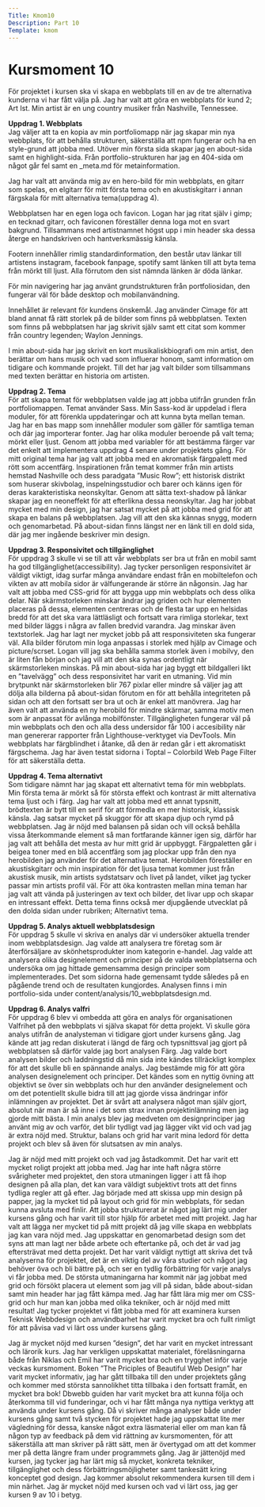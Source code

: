 ```yaml
---
Title: Kmom10
Description: Part 10
Template: kmom
---
```


Kursmoment 10
==================

För projektet i kursen ska vi skapa en webbplats till en av de tre alternativa kunderna vi har fått välja på. Jag har valt att göra en webbplats för kund 2; Art Ist. Min artist är en ung country musiker från Nashville, Tennessee. 

**Uppdrag 1. Webbplats**  
Jag väljer att ta en kopia av min portfoliomapp när jag skapar min nya webbplats, för att behålla strukturen, säkerställa att npm fungerar och ha en style-grund att jobba med. Utöver min första sida skapar jag en about-sida samt en highlight-sida. Från portfolio-strukturen har jag en 404-sida om något går fel samt en _meta.md för metainformation. 

Jag har valt att använda mig av en hero-bild för min webbplats, en gitarr som spelas, en elgitarr för mitt första tema och en akustiskgitarr i annan färgskala för mitt alternativa tema(uppdrag 4). 

Webbplatsen har en egen loga och favicon. Logan har jag ritat själv i gimp; en tecknad gitarr, och faviconen föreställer denna loga mot en svart bakgrund. Tillsammans med artistnamnet högst upp i min header ska dessa återge en handskriven och hantverksmässig känsla. 

Footern innehåller rimlig standardinformation, den består utav länkar till artistens instagram, facebook fanpage, spotify samt länken till att byta tema från mörkt till ljust. Alla förrutom den sist nämnda länken är döda länkar. 

För min navigering har jag använt grundstrukturen från portfoliosidan, den fungerar väl för både desktop och mobilanvändning. 

Innehållet är relevant för kundens önskemål. Jag använder Cimage för att bland annat få rätt storlek på de bilder som finns på webbplatsen. 
Texten som finns på webbplatsen har jag skrivit själv samt ett citat som kommer från country legenden; Waylon Jennings. 

I min about-sida har jag skrivit en kort musikaliskbiografi om min artist, den berättar om hans musik och vad som influerar honom, samt information om tidigare och kommande projekt. Till det har jag valt bilder som tillsammans med texten berättar en historia om artisten. 

**Uppdrag 2. Tema**  
För att skapa temat för webbplatsen valde jag att jobba utifrån grunden från portfoliomappen. Temat använder Sass. Min Sass-kod är uppdelad i flera moduler, för att förenkla uppdateringar och att kunna byta mellan teman. Jag har en bas mapp som innehåller moduler som gäller för samtliga teman och där jag importerar fonter. Jag har olika moduler beroende på valt tema; mörkt eller ljust. Genom att jobba med variabler för att bestämma färger var det enkelt att implementera uppdrag 4 senare under projektets gång. 
För mitt original tema har jag valt att jobba med en akromatisk färgpalett med rött som accentfärg. 
Inspirationen från temat kommer från min artists hemstad Nashville och dess paradgata ”Music Row”; ett historisk distrikt som huserar skivbolag, inspelningsstudior och barer och känns igen för deras karakteristiska neonskyltar. Genom att sätta text-shadow på länkar skapar jag en neoneffekt för att efterlikna dessa neonskyltar. Jag har jobbat mycket med min design, jag har satsat mycket på att jobba med grid för att skapa en balans på webbplatsen. Jag vill att den ska kännas snygg, modern och genomarbetad. På about-sidan finns längst ner en länk till en dold sida, där jag mer ingående beskriver min design. 

**Uppdrag 3. Responsivitet och tillgänglighet**  
För uppdrag 3 skulle vi se till att vår webbplats ser bra ut från en mobil samt ha god tillgänglighet(accessibility). 
Jag tycker personligen responsivitet är väldigt viktigt, idag surfar många användare endast från en mobiltelefon och vikten av att mobila sidor är välfungerande är större än någonsin. Jag har valt att jobba med CSS-grid för att bygga upp min webbplats och dess olika delar. När skärmstorleken minskar ändrar jag griden och hur elementen placeras på dessa, elementen centreras och de flesta tar upp en helsidas bredd för att det ska vara lättläsligt och fortsatt vara rimliga storlekar, text med bilder läggs i några av fallen bredvid varandra. Jag minskar även textstorlek. Jag har lagt ner mycket jobb på att responsiviteten ska fungerar väl. Alla bilder förutom min loga anpassas i storlek med hjälp av Cimage och picture/scrset. Logan vill jag ska behålla samma storlek även i mobilvy, den är liten fån början och jag vill att den ska synas ordentligt när skärmstorleken minskas. På min about-sida har jag byggt ett bildgalleri likt en ”tavelvägg” och dess responsivitet har varit en utmaning. Vid min brytpunkt när skärmstorleken blir 767 pixlar eller mindre så väljer jag att dölja alla bilderna på about-sidan förutom en för att behålla integriteten på sidan och att den fortsatt ser bra ut och är enkel att manövrera. Jag har även valt att använda en ny herobild för mindre skärmar, samma motiv men som är anpassat för avlånga mobilfönster. 
Tillgängligheten fungerar väl på min webbplats och den och alla dess undersidor får 100 i accesibility när man genererar rapporter från Lighthouse-verktyget via DevTools. Min webbplats har färgblindhet i åtanke, då den är redan går i ett akromatiskt färgschema. Jag har även testat sidorna i Toptal – Colorbild Web Page Filter för att säkerställa detta. 

**Uppdrag 4. Tema alternativt**  
Som tidigare nämnt har jag skapat ett alternativt tema för min webbplats. Min första tema är mörkt så för största effekt och kontrast är mitt alternativa tema ljust och i färg. Jag har valt att jobba med ett annat typsnitt, brödtexten är bytt till en serif för att förmedla en mer historisk, klassisk känsla. Jag satsar mycket på skuggor för att skapa djup och rymd på webbplatsen. Jag är nöjd med balansen på sidan och vill också behålla vissa återkommande element så man fortfarande känner igen sig, därför har jag valt att behålla det mesta av hur mitt grid är uppbyggt. Färgpaletten går i beigea toner med en blå accentfärg som jag plockar upp från den nya herobilden jag använder för det alternativa temat. Herobilden föreställer en akustiskgitarr och min inspiration för det ljusa temat kommer just från akustisk musik, min artists sydstatsarv och livet på landet, vilket jag tycker passar min artists profil väl. För att öka kontrasten mellan mina teman har jag valt att vända på justeringen av text och bilder, det livar upp och skapar en intressant effekt. Detta tema finns också mer djupgående utvecklat på den dolda sidan under rubriken; Alternativt tema. 

**Uppdrag 5. Analys aktuell webbplatsdesign**  
För uppdrag 5 skulle vi skriva en analys där vi undersöker aktuella trender inom webbplatsdesign. Jag valde att analysera tre företag som är återförsäljare av skönhetsprodukter inom kategorin e-handel. Jag valde att analysera olika designelement och principer på de valda webbplatserna och undersöka om jag hittade gemensamma design principer som implementerades. Det som sidorna hade gemensamt tydde således på en pågående trend och de resultaten kungjordes. Analysen finns i min portfolio-sida under content/analysis/10_webbplatsdesign.md. 

**Uppdrag 6. Analys valfri**  
För uppdrag 6 blev vi ombedda att göra en analys för organisationen Valfrihet på den webbplats vi själva skapat för detta projekt. Vi skulle göra analys utifrån de analysteman vi tidigare gjort under kursens gång. Jag kände att jag redan diskuterat i längd de färg och typsnittsval jag gjort på webbplatsen så därför valde jag bort analysen Färg. Jag valde bort analysen bilder och laddningstid då min sida inte kändes tillräckligt komplex för att det skulle bli en spännande analys. Jag bestämde mig för att göra analysen designelement och principer. Det kändes som en nyttig övning att objektivt se över sin webbplats och hur den använder designelement och om det potentiellt skulle bidra till att jag gjorde vissa ändringar inför inlämningen av projektet. Det är svårt att analysera något man själv gjort, absolut när man är så inne i det som strax innan projektinlämning men jag gjorde mitt bästa. I min analys blev jag medveten om designprinciper jag använt mig av och varför, det blir tydligt vad jag lägger vikt vid och vad jag är extra nöjd med. Struktur, balans och grid har varit mina ledord för detta projekt och blev så även för slutsatsen av min analys.  


Jag är nöjd med mitt projekt och vad jag åstadkommit. Det har varit ett mycket roligt projekt att jobba med. Jag har inte haft några större svårigheter med projektet, den stora utmaningen ligger i att få ihop designen på alla plan, det kan vara väldigt subjektivt trots att det finns tydliga regler att gå efter. Jag började med att skissa upp min design på papper, jag la mycket tid på layout och grid för min webbplats, för sedan kunna avsluta med finlir. Att jobba strukturerat är något jag lärt mig under kursens gång och har varit till stor hjälp för arbetet med mitt projekt. Jag har valt att lägga ner mycket tid på mitt projekt då jag ville skapa en webbplats jag kan vara nöjd med. Jag uppskattar en genomarbetad design som det syns att man lagt ner både arbete och eftertanke på, och det är vad jag eftersträvat med detta projekt. Det har varit väldigt nyttigt att skriva det två analyserna för projektet, det är en viktig del av våra studier och något jag behöver öva och bli bättre på, och ser en tydlig förbättring för varje analys vi får jobba med. De största utmaningarna har kommit när jag jobbat med grid och försökt placera ut element som jag vill på sidan, både about-sidan samt min header har jag fått kämpa med. Jag har fått lära mig mer om CSS-grid och hur man kan jobba med olika tekniker, och är nöjd med mitt resultat! Jag tycker projektet vi fått jobba med för att examinera kursen Teknisk Webbdesign och användbarhet har varit mycket bra och fullt rimligt för att påvisa vad vi lärt oss under kursens gång.  

Jag är mycket nöjd med kursen ”design”, det har varit en mycket intressant och lärorik kurs. Jag har verkligen uppskattat materialet, föreläsningarna både från Niklas och Emil har varit mycket bra och en trygghet inför varje veckas kursmoment. Boken ”The Priciples of Beautiful Web Design” har varit mycket informativ, jag har gått tillbaka till den under projektets gång och kommer med största sannolikhet titta tillbaka i den fortsatt framåt, en mycket bra bok! Dbwebb guiden har varit mycket bra att kunna följa och återkomma till vid funderingar, och vi har fått många nya nyttiga verktyg att använda under kursens gång. 
Då vi skriver många analyser både under kursens gång samt två stycken för projektet hade jag uppskattat lite mer vägledning för dessa, kanske något extra läsmaterial eller om man kan få någon typ av feedback på dem vid rättning av kursmomenten, för att säkerställa att man skriver på rätt sätt, men är övertygad om att det kommer mer på detta längre fram under programmets gång. Jag är jättenöjd med kursen, jag tycker jag har lärt mig så mycket, konkreta tekniker, tillgänglighet och dess förbättringsmöjligheter samt tankesätt kring konceptet god design. Jag kommer absolut rekommendera kursen till dem i min närhet. Jag är mycket nöjd med kursen och vad vi lärt oss, jag ger kursen 9 av 10 i betyg. 


